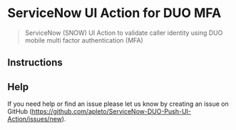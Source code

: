 # ServiceNow UI Action for DUO MFA

> ServiceNow (SNOW) UI Action to validate caller identity using DUO mobile multi factor authentication (MFA)



## Instructions


## Help

If you need help or find an issue please let us know by creating an issue on GitHub (https://github.com/apleto/ServiceNow-DUO-Push-UI-Action/issues/new).
